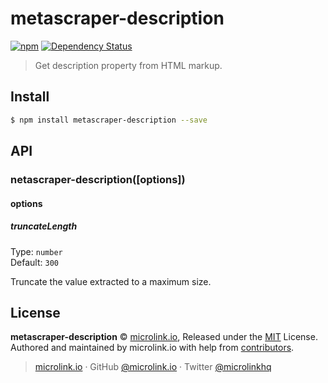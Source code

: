 # metascraper-description

[![npm](https://img.shields.io/npm/v/metascraper-description.svg?style=flat-square)](https://www.npmjs.com/package/metascraper-description)
[![Dependency Status](https://david-dm.org/microlinkhq/metascraper.svg?path=packages/metascraper-description&style=flat-square)](https://david-dm.org/microlinkhq/metascraper?path=packages/metascraper-description)

> Get description property from HTML markup.

## Install

```bash
$ npm install metascraper-description --save
```

## API

### netascraper-description([options])

#### options

##### truncateLength

Type: `number`<br>
Default: `300`

Truncate the value extracted to a maximum size.

## License

**metascraper-description** © [microlink.io](https://microlink.io), Released under the [MIT](https://github.com/microlinkhq/metascraper-description/blob/master/LICENSE.md) License.<br>
Authored and maintained by microlink.io with help from [contributors](https://github.com/microlinkhq/metascraper-description/contributors).

> [microlink.io](https://microlink.io) · GitHub [@microlink.io](https://github.com/microlinkhq) · Twitter [@microlinkhq](https://twitter.com/microlinkhq)
